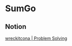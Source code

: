 # SumGo

## Notion
[wreckitcona | Problem Solving](https://www.notion.so/wreckitcona/1a98524bc9c2801e8cb3fc098da0d70d?v=1a98524bc9c280939b99000c13b590ae)

